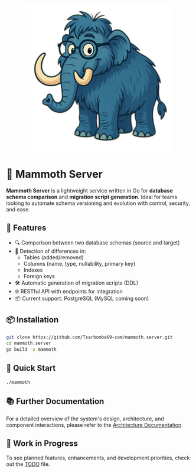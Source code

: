 <p align="center">
  <img src="./assets/Logo.png" alt="Mammoth Server Logo" width="400"/>
</p>

# 🐘 Mammoth Server

**Mammoth Server** is a lightweight service written in Go for **database schema comparison** and **migration script generation**. Ideal for teams looking to automate schema versioning and evolution with control, security, and ease.

## 🚀 Features

- 🔍 Comparison between two database schemas (source and target)
- 🧠 Detection of differences in:
  - Tables (added/removed)
  - Columns (name, type, nullability, primary key)
  - Indexes
  - Foreign keys
- 🛠 Automatic generation of migration scripts (DDL)
- 🌐 RESTful API with endpoints for integration
- 📦 Current support: PostgreSQL (MySQL coming soon)

## 📦 Installation

```bash
git clone https://github.com/Tsarbomba69-com/mammoth.server.git
cd mammoth.server
go build -o mammoth
```

## 🧪 Quick Start

```bash
./mammoth
```

## 📚 Further Documentation

For a detailed overview of the system's design, architecture, and component interactions, please refer to the [Architecture Documentation](./docs/architecture.md).

## 📝 Work in Progress

To see planned features, enhancements, and development priorities, check out the [TODO](./docs/TODO.md) file.
